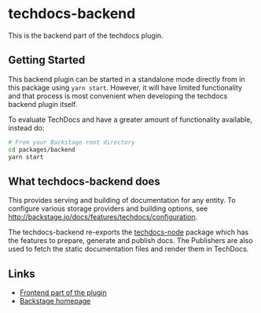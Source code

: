 # techdocs-backend

This is the backend part of the techdocs plugin.

## Getting Started

This backend plugin can be started in a standalone mode directly from in this package
using `yarn start`. However, it will have limited functionality and that process is
most convenient when developing the techdocs backend plugin itself.

To evaluate TechDocs and have a greater amount of functionality available, instead do:

```bash
# From your Backstage root directory
cd packages/backend
yarn start
```

## What techdocs-backend does

This provides serving and building of documentation for any entity.
To configure various storage providers and building options, see http://backstage.io/docs/features/techdocs/configuration.

The techdocs-backend re-exports the [techdocs-node](https://github.com/backstage/backstage/tree/master/plugins/techdocs-node) package which has the features to prepare, generate and publish docs.
The Publishers are also used to fetch the static documentation files and render them in TechDocs.

## Links

- [Frontend part of the plugin](https://github.com/backstage/backstage/tree/master/plugins/techdocs)
- [Backstage homepage](https://backstage.io)
